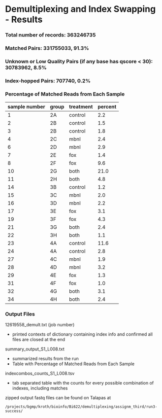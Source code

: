 # Demultiplexing and Index Swapping - Results #
### Total number of records: 363246735 ###
### Matched Pairs: 331755033,  91.3% ###
### Unknown or Low Quality Pairs (if any base has qscore < 30): 30783962, 8.5% ###
### Index-hopped Pairs: 707740, 0.2% ###

### Percentage of Matched Reads from Each Sample ###
| sample number | group |	treatment |	percent |
| ------------- | ----- | --------- | ------- |
| 1	| 2A	| control	| 2.2 |
| 2	| 2B	| control	| 1.5 |
| 3	| 2B	| control	| 1.8 |
| 4	| 2C	| mbnl	| 2.4 |
| 6	| 2D	| mbnl	| 2.9 |
| 7	| 2E	| fox	| 1.4 |
| 8	| 2F	| fox	| 9.6 |
| 10	| 2G	| both	| 21.0 |
| 11	| 2H	| both	| 4.8 |
| 14	| 3B	| control	| 1.2 |
| 15	| 3C	| mbnl	| 2.0 |
| 16	| 3D	| mbnl	| 2.2 |
| 17	| 3E	| fox	| 3.1 |
| 19	| 3F	| fox	| 4.3 |
| 21	| 3G	| both	| 2.4 |
| 22	| 3H	| both	| 1.1 |
| 23	| 4A	| control	| 11.6 |
| 24	| 4A	| control	| 2.8 |
| 27	| 4C	| mbnl	| 1.9 |
| 28	| 4D	| mbnl	| 3.2 |
| 29	| 4E	| fox	| 1.3 |
| 31	| 4F	| fox	| 1.0 |
| 32	| 4G	| both	| 3.1 |
| 34	| 4H	| both	| 2.4 |


### Output Files ###
12619558_demult.txt (job number)
- printed contexts of dictionary containing index info and confirmed all files are closed at the end

summary_output_S1_L008.txt
- summarized results from the run
- Table with Percentage of Matched Reads from Each Sample

indexcombos_counts_S1_L008.tsv
- tab separated table with the counts for every possible combination of indexes, including matches

zipped output fastq files can be found on Talapas at 
```
/projects/bgmp/kroth/bioinfo/Bi622/demultiplexing/assignm_third/run3-success/
```
